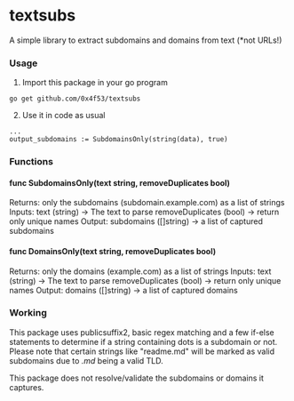 # textsubs

A simple library to extract subdomains and domains from text (*not URLs!)

### Usage
1. Import this package in your go program
```
go get github.com/0x4f53/textsubs
```
2. Use it in code as usual
```
...
output_subdomains := SubdomainsOnly(string(data), true)
```

### Functions

#### func SubdomainsOnly(text string, removeDuplicates bool)

Returns: only the subdomains (subdomain.example.com) as a list of strings
Inputs:
    text (string) -> The text to parse
    removeDuplicates (bool) -> return only unique names
Output:
    subdomains ([]string) -> a list of captured subdomains

#### func DomainsOnly(text string, removeDuplicates bool)

Returns: only the domains (example.com) as a list of strings
Inputs:
    text (string) -> The text to parse
    removeDuplicates (bool) -> return only unique names
Output:
    domains ([]string) -> a list of captured domains

### Working
This package uses publicsuffix2, basic regex matching and a few if-else statements to determine if a string containing dots
is a subdomain or not. Please note that certain strings like "readme.md" will be marked as valid subdomains due to
_.md_ being a valid TLD.

This package does not resolve/validate the subdomains or domains it captures.